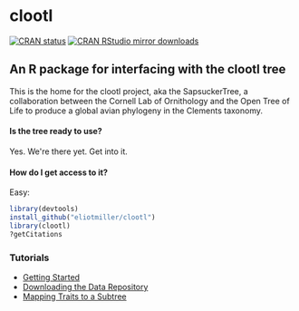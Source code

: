 # clootl

<!-- badges: start -->
<!-- usethis::use_cran_badge() -->
[![CRAN status](https://www.r-pkg.org/badges/version/clootl)](https://CRAN.R-project.org/package=clootl)
[![CRAN RStudio mirror
downloads](https://cranlogs.r-pkg.org/badges/clootl)](https://www.r-pkg.org/pkg/clootl)
<!-- badges: end -->


## An R package for interfacing with the clootl tree

This is the home for the clootl project, aka the SapsuckerTree, a collaboration between the Cornell Lab of Ornithology and the Open Tree of Life to produce a global avian phylogeny in the Clements taxonomy.

#### Is the tree ready to use?
Yes. We're there yet. Get into it.

#### How do I get access to it?
Easy:
```r
library(devtools)
install_github("eliotmiller/clootl")
library(clootl)
?getCitations
```

### Tutorials

- [Getting Started](https://github.com/eliotmiller/clootl/blob/master/examples/intro.md)
- [Downloading the Data Repository](https://github.com/eliotmiller/clootl/blob/master/examples/dataDownload.md)
- [Mapping Traits to a Subtree](https://github.com/eliotmiller/clootl/blob/master/examples/avonet.md)
